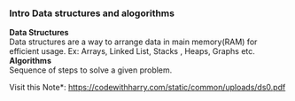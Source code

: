 ### Intro Data structures and alogorithms

<b> Data Structures </b> <br>
Data structures are a way to arrange data in main memory(RAM) for efficient usage.
Ex: Arrays, Linked List, Stacks , Heaps, Graphs etc.
<b> Algorithms </b> <br>
Sequence of steps to solve a given problem.

Visit this Note*: https://codewithharry.com/static/common/uploads/ds0.pdf

